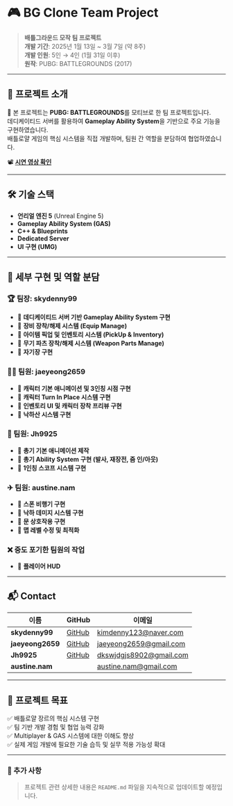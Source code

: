 # 🎮 BG Clone Team Project

> **배틀그라운드 모작 팀 프로젝트**  
> **개발 기간**: 2025년 1월 13일 ~ 3월 7일 (약 8주)  
> **개발 인원**: 5인 → 4인 (1월 31일 이후)  
> **원작**: PUBG: BATTLEGROUNDS (2017)  

---

## 📌 프로젝트 소개

🎯 본 프로젝트는 **PUBG: BATTLEGROUNDS**를 모티브로 한 팀 프로젝트입니다.  
데디케이티드 서버를 활용하여 **Gameplay Ability System**을 기반으로 주요 기능을 구현하였습니다.  
배틀로얄 게임의 핵심 시스템을 직접 개발하며, 팀원 간 역할을 분담하여 협업하였습니다.

📽 **[시연 영상 확인](https://youtu.be/q5qFbxqmi4c?si=taxY0G72Kb0Hmrmq)**

---

## 🛠 기술 스택

- **언리얼 엔진 5** (Unreal Engine 5)
- **Gameplay Ability System (GAS)**
- **C++ & Blueprints**
- **Dedicated Server**
- **UI 구현 (UMG)**

---

## 📌 세부 구현 및 역할 분담

### 🏆 팀장: **skydenny99**
- 🔹 **데디케이티드 서버 기반 Gameplay Ability System 구현**
- 🔹 **장비 장착/해제 시스템 (Equip Manage)**
- 🔹 **아이템 픽업 및 인벤토리 시스템 (PickUp & Inventory)**
- 🔹 **무기 파츠 장착/해제 시스템 (Weapon Parts Manage)**
- 🔹 **자기장 구현**

### 🏃‍♂ 팀원: **jaeyeong2659**
- 🔹 **캐릭터 기본 애니메이션 및 3인칭 시점 구현**
- 🔹 **캐릭터 Turn In Place 시스템 구현**
- 🔹 **인벤토리 UI 및 캐릭터 장착 프리뷰 구현**
- 🔹 **낙하산 시스템 구현**

### 🔫 팀원: **Jh9925**
- 🔹 **총기 기본 애니메이션 제작**
- 🔹 **총기 Ability System 구현 (발사, 재장전, 줌 인/아웃)**
- 🔹 **1인칭 스코프 시스템 구현**

### ✈ 팀원: **austine.nam**
- 🔹 **스폰 비행기 구현**
- 🔹 **낙하 데미지 시스템 구현**
- 🔹 **문 상호작용 구현**
- 🔹 **맵 레벨 수정 및 최적화**

### ❌ 중도 포기한 팀원의 작업
- 🔹 **플레이어 HUD**

---

## 📬 Contact

| 이름 | GitHub | 이메일 |
|------|--------|--------|
| **skydenny99** | [GitHub](https://github.com/skydenny99) | kimdenny123@naver.com |
| **jaeyeong2659** | [GitHub](https://github.com/jaeyeong2659) | jaeyeong2659@gmail.com |
| **Jh9925** | [GitHub](https://github.com/Jh9925) | dkswjdgjs8902@gmail.com |
| **austine.nam** |  | austine.nam@gmail.com |

---

## 🚀 프로젝트 목표

✅ 배틀로얄 장르의 핵심 시스템 구현  
✅ 팀 기반 개발 경험 및 협업 능력 강화  
✅ Multiplayer & GAS 시스템에 대한 이해도 향상  
✅ 실제 게임 개발에 필요한 기술 습득 및 실무 적용 가능성 확대  

---

### 📢 추가 사항
> 프로젝트 관련 상세한 내용은 `README.md` 파일을 지속적으로 업데이트할 예정입니다.
